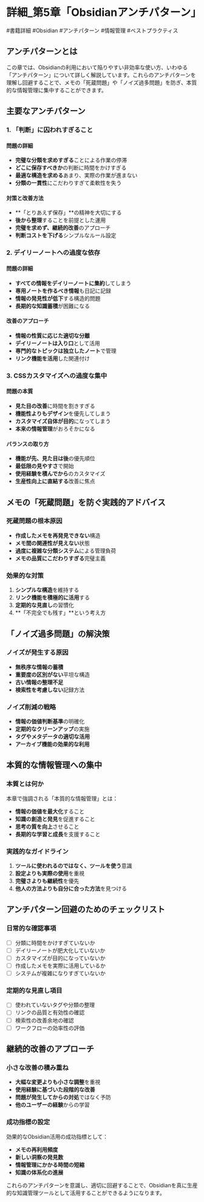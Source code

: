 # 詳細_第5章「Obsidianアンチパターン」
#書籍詳細 #Obsidian #アンチパターン #情報管理 #ベストプラクティス

## アンチパターンとは

この章では、Obsidianの利用において陥りやすい非効率な使い方、いわゆる「アンチパターン」について詳しく解説しています。これらのアンチパターンを理解し回避することで、メモの「死蔵問題」や「ノイズ過多問題」を防ぎ、本質的な情報管理に集中することができます。

## 主要なアンチパターン

### 1. 「判断」に囚われすぎること

#### 問題の詳細
- **完璧な分類を求めすぎる**ことによる作業の停滞
- **どこに保存すべきか**の判断に時間をかけすぎる
- **最適な構造を求める**あまり、実際の作業が進まない
- **分類の一貫性**にこだわりすぎて柔軟性を失う

#### 対策と改善方法
- **「とりあえず保存」**の精神を大切にする
- **後から整理**することを前提とした運用
- **完璧を求めず、継続的改善**のアプローチ
- **判断コストを下げる**シンプルなルール設定

### 2. デイリーノートへの過度な依存

#### 問題の詳細
- **すべての情報をデイリーノートに集約**してしまう
- **専用ノートを作るべき情報**も日記に記録
- **情報の発見性が低下**する構造的問題
- **長期的な知識蓄積**が困難になる

#### 改善のアプローチ
- **情報の性質に応じた適切な分離**
- **デイリーノートは入り口**として活用
- **専門的なトピックは独立したノート**で管理
- **リンク機能を活用**した関連付け

### 3. CSSカスタマイズへの過度な集中

#### 問題の本質
- **見た目の改善**に時間を割きすぎる
- **機能性よりもデザイン**を優先してしまう
- **カスタマイズ自体が目的**になってしまう
- **本来の情報管理**がおろそかになる

#### バランスの取り方
- **機能が先、見た目は後**の優先順位
- **最低限の見やすさ**で開始
- **使用経験を積んでから**のカスタマイズ
- **生産性向上に直結する**改善に焦点

## メモの「死蔵問題」を防ぐ実践的アドバイス

### 死蔵問題の根本原因
- **作成したメモを再発見できない**構造
- **メモ間の関連性が見えない**状態
- **過度に複雑な分類システム**による管理負荷
- **メモの品質にこだわりすぎる**完璧主義

### 効果的な対策
1. **シンプルな構造**を維持する
2. **リンク機能を積極的に活用**する
3. **定期的な見直し**の習慣化
4. **「不完全でも残す」**という考え方

## 「ノイズ過多問題」の解決策

### ノイズが発生する原因
- **無秩序な情報の蓄積**
- **重要度の区別がない**平坦な構造
- **古い情報の整理不足**
- **検索性を考慮しない**記録方法

### ノイズ削減の戦略
- **情報の価値判断基準**の明確化
- **定期的なクリーンアップ**の実施
- **タグやメタデータの適切な活用**
- **アーカイブ機能の効果的な利用**

## 本質的な情報管理への集中

### 本質とは何か
本章で強調される「本質的な情報管理」とは：

- **情報の価値を最大化**すること
- **知識の創造と発見**を促進すること
- **思考の質を向上**させること
- **長期的な学習と成長**を支援すること

### 実践的なガイドライン
1. **ツールに使われるのではなく、ツールを使う**意識
2. **設定よりも実際の使用**を重視
3. **完璧さよりも継続性**を優先
4. **他人の方法よりも自分に合った方法**を見つける

## アンチパターン回避のためのチェックリスト

### 日常的な確認事項
- [ ] 分類に時間をかけすぎていないか
- [ ] デイリーノートが肥大化していないか
- [ ] カスタマイズが目的になっていないか
- [ ] 作成したメモを実際に活用しているか
- [ ] システムが複雑になりすぎていないか

### 定期的な見直し項目
- [ ] 使われていないタグや分類の整理
- [ ] リンクの品質と有効性の確認
- [ ] 検索性の改善余地の確認
- [ ] ワークフローの効率性の評価

## 継続的改善のアプローチ

### 小さな改善の積み重ね
- **大幅な変更よりも小さな調整**を重視
- **使用経験に基づいた段階的な改善**
- **問題が発生してからの対処**ではなく予防
- **他のユーザーの経験**からの学習

### 成功指標の設定
効果的なObsidian活用の成功指標として：

- **メモの再利用頻度**
- **新しい洞察の発見数**
- **情報管理にかかる時間の短縮**
- **知識の体系化の進展**

これらのアンチパターンを意識し、適切に回避することで、Obsidianを真に生産的な知識管理ツールとして活用することができるようになります。